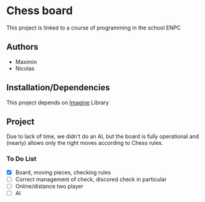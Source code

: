 # Chess board

This project is linked to a course of programming in the school ENPC

## Authors

* Maximin
* Nicolas

## Installation/Dependencies

This project depends on [Imagine](http://imagine.enpc.fr/~monasse/Imagine++/) Library

## Project

Due to lack of time, we didn't do an AI, but the board is fully operational and (nearly) allows only the right moves according to Chess rules. 

### To Do List
- [x] Board, moving pieces, checking rules
- [ ] Correct management of check, discored check in particular
- [ ] Online/distance two player
- [ ] AI
